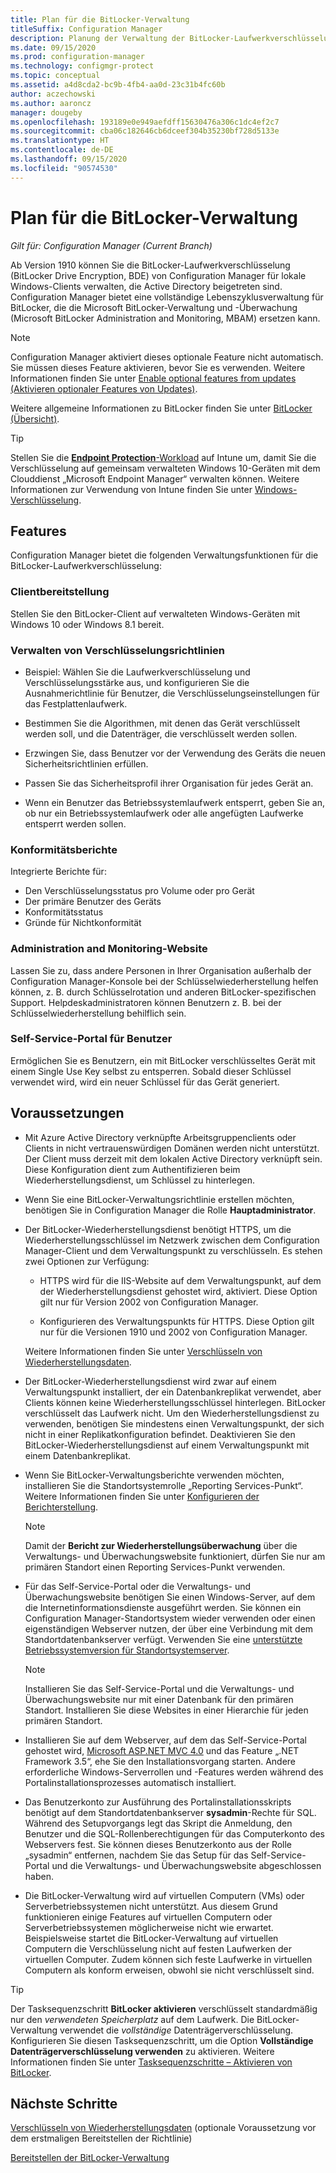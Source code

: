 ```yaml
---
title: Plan für die BitLocker-Verwaltung
titleSuffix: Configuration Manager
description: Planung der Verwaltung der BitLocker-Laufwerkverschlüsselung mit Configuration Manager
ms.date: 09/15/2020
ms.prod: configuration-manager
ms.technology: configmgr-protect
ms.topic: conceptual
ms.assetid: a4d8cda2-bc9b-4fb4-aa0d-23c31b4fc60b
author: aczechowski
ms.author: aaroncz
manager: dougeby
ms.openlocfilehash: 193189e0e949aefdff15630476a306c1dc4ef2c7
ms.sourcegitcommit: cba06c182646cb6dceef304b35230bf728d5133e
ms.translationtype: HT
ms.contentlocale: de-DE
ms.lasthandoff: 09/15/2020
ms.locfileid: "90574530"
---
```

# <a name="plan-for-bitlocker-management"></a>Plan für die BitLocker-Verwaltung

*Gilt für: Configuration Manager (Current Branch)*

<!-- 3601034 -->

Ab Version 1910 können Sie die BitLocker-Laufwerkverschlüsselung (BitLocker Drive Encryption, BDE) von Configuration Manager für lokale Windows-Clients verwalten, die Active Directory beigetreten sind. Configuration Manager bietet eine vollständige Lebenszyklusverwaltung für BitLocker, die die Microsoft BitLocker-Verwaltung und -Überwachung (Microsoft BitLocker Administration and Monitoring, MBAM) ersetzen kann.

> [!NOTE]
> Configuration Manager aktiviert dieses optionale Feature nicht automatisch. Sie müssen dieses Feature aktivieren, bevor Sie es verwenden. Weitere Informationen finden Sie unter [Enable optional features from updates (Aktivieren optionaler Features von Updates)](../../core/servers/manage/install-in-console-updates.md#bkmk_options).  

Weitere allgemeine Informationen zu BitLocker finden Sie unter [BitLocker (Übersicht)](/windows/security/information-protection/bitlocker/bitlocker-overview).

> [!TIP]
> Stellen Sie die [**Endpoint Protection**-Workload](../../comanage/workloads.md#endpoint-protection) auf Intune um, damit Sie die Verschlüsselung auf gemeinsam verwalteten Windows 10-Geräten mit dem Clouddienst „Microsoft Endpoint Manager“ verwalten können. Weitere Informationen zur Verwendung von Intune finden Sie unter [Windows-Verschlüsselung](/intune/protect/endpoint-protection-windows-10#windows-encryption).

## <a name="features"></a>Features

Configuration Manager bietet die folgenden Verwaltungsfunktionen für die BitLocker-Laufwerkverschlüsselung:

### <a name="client-deployment"></a>Clientbereitstellung

Stellen Sie den BitLocker-Client auf verwalteten Windows-Geräten mit Windows 10 oder Windows 8.1 bereit.

### <a name="manage-encryption-policies"></a>Verwalten von Verschlüsselungsrichtlinien

- Beispiel: Wählen Sie die Laufwerkverschlüsselung und Verschlüsselungsstärke aus, und konfigurieren Sie die Ausnahmerichtlinie für Benutzer, die Verschlüsselungseinstellungen für das Festplattenlaufwerk.

- Bestimmen Sie die Algorithmen, mit denen das Gerät verschlüsselt werden soll, und die Datenträger, die verschlüsselt werden sollen.

- Erzwingen Sie, dass Benutzer vor der Verwendung des Geräts die neuen Sicherheitsrichtlinien erfüllen.

- Passen Sie das Sicherheitsprofil ihrer Organisation für jedes Gerät an.

- Wenn ein Benutzer das Betriebssystemlaufwerk entsperrt, geben Sie an, ob nur ein Betriebssystemlaufwerk oder alle angefügten Laufwerke entsperrt werden sollen.

### <a name="compliance-reports"></a>Konformitätsberichte

Integrierte Berichte für:

- Den Verschlüsselungsstatus pro Volume oder pro Gerät
- Der primäre Benutzer des Geräts
- Konformitätsstatus
- Gründe für Nichtkonformität

### <a name="administration-and-monitoring-website"></a>Administration and Monitoring-Website

Lassen Sie zu, dass andere Personen in Ihrer Organisation außerhalb der Configuration Manager-Konsole bei der Schlüsselwiederherstellung helfen können, z. B. durch Schlüsselrotation und anderen BitLocker-spezifischen Support. Helpdeskadministratoren können Benutzern z. B. bei der Schlüsselwiederherstellung behilflich sein.

### <a name="user-self-service-portal"></a>Self-Service-Portal für Benutzer

Ermöglichen Sie es Benutzern, ein mit BitLocker verschlüsseltes Gerät mit einem Single Use Key selbst zu entsperren. Sobald dieser Schlüssel verwendet wird, wird ein neuer Schlüssel für das Gerät generiert.

## <a name="prerequisites"></a>Voraussetzungen

- Mit Azure Active Directory verknüpfte Arbeitsgruppenclients oder Clients in nicht vertrauenswürdigen Domänen werden nicht unterstützt. Der Client muss derzeit mit dem lokalen Active Directory verknüpft sein. Diese Konfiguration dient zum Authentifizieren beim Wiederherstellungsdienst, um Schlüssel zu hinterlegen.

- Wenn Sie eine BitLocker-Verwaltungsrichtlinie erstellen möchten, benötigen Sie in Configuration Manager die Rolle **Hauptadministrator**.

- Der BitLocker-Wiederherstellungsdienst benötigt HTTPS, um die Wiederherstellungsschlüssel im Netzwerk zwischen dem Configuration Manager-Client und dem Verwaltungspunkt zu verschlüsseln. Es stehen zwei Optionen zur Verfügung:

  - HTTPS wird für die IIS-Website auf dem Verwaltungspunkt, auf dem der Wiederherstellungsdienst gehostet wird, aktiviert. Diese Option gilt nur für Version 2002 von Configuration Manager.<!-- 5925660 -->

  - Konfigurieren des Verwaltungspunkts für HTTPS. Diese Option gilt nur für die Versionen 1910 und 2002 von Configuration Manager.

  Weitere Informationen finden Sie unter [Verschlüsseln von Wiederherstellungsdaten](../deploy-use/bitlocker/encrypt-recovery-data.md).

- Der BitLocker-Wiederherstellungsdienst wird zwar auf einem Verwaltungspunkt installiert, der ein Datenbankreplikat verwendet, aber Clients können keine Wiederherstellungsschlüssel hinterlegen. BitLocker verschlüsselt das Laufwerk nicht. Um den Wiederherstellungsdienst zu verwenden, benötigen Sie mindestens einen Verwaltungspunkt, der sich nicht in einer Replikatkonfiguration befindet. Deaktivieren Sie den BitLocker-Wiederherstellungsdienst auf einem Verwaltungspunkt mit einem Datenbankreplikat.<!-- 7813149 -->

- Wenn Sie BitLocker-Verwaltungsberichte verwenden möchten, installieren Sie die Standortsystemrolle „Reporting Services-Punkt“. Weitere Informationen finden Sie unter [Konfigurieren der Berichterstellung](../../core/servers/manage/configuring-reporting.md).

    > [!NOTE]
    > Damit der **Bericht zur Wiederherstellungsüberwachung** über die Verwaltungs- und Überwachungswebsite funktioniert, dürfen Sie nur am primären Standort einen Reporting Services-Punkt verwenden.

- Für das Self-Service-Portal oder die Verwaltungs- und Überwachungswebsite benötigen Sie einen Windows-Server, auf dem die Internetinformationsdienste ausgeführt werden. Sie können ein Configuration Manager-Standortsystem wieder verwenden oder einen eigenständigen Webserver nutzen, der über eine Verbindung mit dem Standortdatenbankserver verfügt. Verwenden Sie eine [unterstützte Betriebssystemversion für Standortsystemserver](../../core/plan-design/configs/supported-operating-systems-for-site-system-servers.md).

    > [!NOTE]
    > Installieren Sie das Self-Service-Portal und die Verwaltungs- und Überwachungswebsite nur mit einer Datenbank für den primären Standort. Installieren Sie diese Websites in einer Hierarchie für jeden primären Standort.

- Installieren Sie auf dem Webserver, auf dem das Self-Service-Portal gehostet wird, [Microsoft ASP.NET MVC 4.0](/aspnet/mvc/mvc4) und das Feature „.NET Framework 3.5“, ehe Sie den Installationsvorgang starten. Andere erforderliche Windows-Serverrollen und -Features werden während des Portalinstallationsprozesses automatisch installiert.

- Das Benutzerkonto zur Ausführung des Portalinstallationsskripts benötigt auf dem Standortdatenbankserver **sysadmin**-Rechte für SQL. Während des Setupvorgangs legt das Skript die Anmeldung, den Benutzer und die SQL-Rollenberechtigungen für das Computerkonto des Webservers fest. Sie können dieses Benutzerkonto aus der Rolle „sysadmin“ entfernen, nachdem Sie das Setup für das Self-Service-Portal und die Verwaltungs- und Überwachungswebsite abgeschlossen haben.

- Die BitLocker-Verwaltung wird auf virtuellen Computern (VMs) oder Serverbetriebssystemen nicht unterstützt. Aus diesem Grund funktionieren einige Features auf virtuellen Computern oder Serverbetriebssystemen möglicherweise nicht wie erwartet. Beispielsweise startet die BitLocker-Verwaltung auf virtuellen Computern die Verschlüsselung nicht auf festen Laufwerken der virtuellen Computer. Zudem können sich feste Laufwerke in virtuellen Computern als konform erweisen, obwohl sie nicht verschlüsselt sind.

> [!TIP]
> Der Tasksequenzschritt **BitLocker aktivieren** verschlüsselt standardmäßig nur den *verwendeten Speicherplatz* auf dem Laufwerk. Die BitLocker-Verwaltung verwendet die *vollständige* Datenträgerverschlüsselung. Konfigurieren Sie diesen Tasksequenzschritt, um die Option **Vollständige Datenträgerverschlüsselung verwenden** zu aktivieren. Weitere Informationen finden Sie unter [Tasksequenzschritte – Aktivieren von BitLocker](../../osd/understand/task-sequence-steps.md#BKMK_EnableBitLocker).

## <a name="next-steps"></a>Nächste Schritte

[Verschlüsseln von Wiederherstellungsdaten](../deploy-use/bitlocker/encrypt-recovery-data.md) (optionale Voraussetzung vor dem erstmaligen Bereitstellen der Richtlinie)

[Bereitstellen der BitLocker-Verwaltung](../deploy-use/bitlocker/deploy-management-agent.md)
